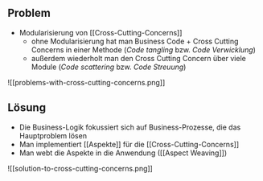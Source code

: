 ## Problem
- Modularisierung von [[Cross-Cutting-Concerns]]
	- ohne Modularisierung hat man Business Code + Cross Cutting Concerns in einer Methode (*Code tangling* bzw. *Code Verwicklung*)
	- außerdem wiederholt man den Cross Cutting Concern über viele Module (*Code scattering* bzw. *Code Streuung*)

![[problems-with-cross-cutting-concerns.png]]

## Lösung
- Die Business-Logik fokussiert sich auf Business-Prozesse, die das Hauptproblem lösen
- Man implementiert [[Aspekte]] für die [[Cross-Cutting-Concerns]]
- Man webt die Aspekte in die Anwendung ([[Aspect Weaving]])

![[solution-to-cross-cutting-concerns.png]]